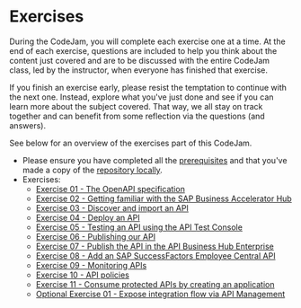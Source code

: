 # Exercises

During the CodeJam, you will complete each exercise one at a time. At the end of each exercise, questions are included to help you think about the content just covered and are to be discussed with the entire CodeJam class, led by the instructor, when everyone has finished that exercise.

If you finish an exercise early, please resist the temptation to continue with the next one. Instead, explore what you've just done and see if you can learn more about the subject covered. That way, we all stay on track together and can benefit from some reflection via the questions (and answers).

See below for an overview of the exercises part of this CodeJam.

* Please ensure you have completed all the [prerequisites](../prerequisites.md) and that you've made a copy of the [repository locally](../prerequisites.md#accessing-the-supporting-material-referenced-in-exercises).
* Exercises:
  * [Exercise 01 - The OpenAPI specification](./01-open-api-specification/README.md#exercise-01---the-openapi-specification)
  * [Exercise 02 - Getting familiar with the SAP Business Accelerator Hub](./02-getting-familiar-business-accelerator-hub/README.md#exercise-02---getting-familiar-with-the-sap-business-accelerator-hub)
  * [Exercise 03 - Discover and import an API](./03-discover-and-import-api/README.md#exercise-03---discover-and-import-an-api)
  * [Exercise 04 - Deploy an API](./04-deploy-an-api/README.md)
  * [Exercise 05 - Testing an API using the API Test Console](./05-testing-api/README.md)
  * [Exercise 06 - Publishing our API](./06-publish-api/README.md)
  * [Exercise 07 - Publish the API in the API Business Hub Enterprise](./07-import-api-openapi-spec/README.md)
  * [Exercise 08 - Add an SAP SuccessFactors Employee Central API](./08-add-ssff-employee-central-api/README.md)
  * [Exercise 09 - Monitoring APIs](./09-monitoring-apis/README.md)
  * [Exercise 10 - API policies](./10-api-policies/README.md)
  * [Exercise 11 - Consume protected APIs by creating an application](./11-consume-applications/README.md)
  * [Optional Exercise 01 - Expose integration flow via API Management](./optional-01-expose-integration-flow-api-management/README.md)


